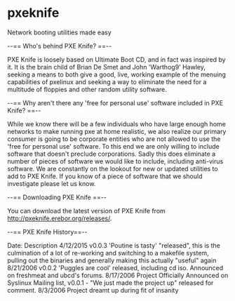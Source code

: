 # pxeknife
Network booting utilities made easy

--== Who's behind PXE Knife? ==--

PXE Knife is loosely based on Ultimate Boot CD, and in fact was inspired by it. It is the brain child of Brian De Smet and John 'Warthog9' Hawley, seeking a means to both give a good, live, working example of the menuing capabilities of pxelinux and seeking a way to eliminate the need for a multitude of floppies and other random utility software.

--== Why aren't there any 'free for personal use' software included in PXE Knife? ==--

While we know there will be a few individuals who have large enough home networks to make running pxe at home realistic, we also realize our primary consumer is going to be corporate entities who are not allowed to use the 'free for personal use' software. To this end we are only willing to include software that doesn't preclude corporations. Sadly this does eliminate a number of pieces of software we would like to include, including anti-virus software. We are constantly on the lookout for new or updated utilities to add to PXE Knife. If you know of a piece of software that we should investigate please let us know.

--== Downloading PXE Knife ==--

You can download the latest version of PXE Knife from http://pxeknife.erebor.org/releases/.

--== PXE Knife History==--

Date:	Description
4/12/2015	v0.0.3 'Poutine is tasty' "released", this is the culmination of a lot of re-working and switching to a makefile system, pulling out the binaries and generally making this actually "useful" again
8/21/2006	v0.0.2 'Puggles are cool' released, including cd iso. Announced on freshmeat and ubcd's forums.
8/17/2006	Project Officially Announced on Syslinux Mailing list, v0.0.1 - "We just made the project up" released for comment.
8/3/2006	Project dreamt up during fit of insanity
